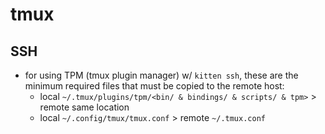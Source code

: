 # tmux

## SSH

- for using TPM (tmux plugin manager) w/ `kitten ssh`, these are the minimum required files that must be copied to the remote host:
  - local `~/.tmux/plugins/tpm/<bin/ & bindings/ & scripts/ & tpm>` > remote same location
  - local `~/.config/tmux/tmux.conf` > remote `~/.tmux.conf`
